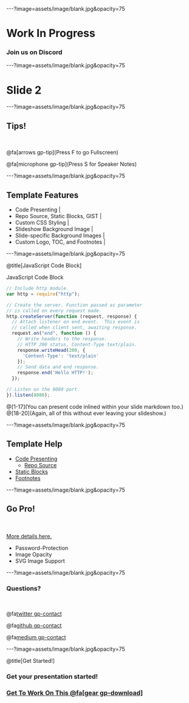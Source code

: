 ---?image=assets/image/blank.jpg&opacity=75

# Work In Progress 

### Join us on Discord

---?image=assets/image/blank.jpg&opacity=75

# Slide 2

---?image=assets/image/blank.jpg&opacity=75


## Tips!

<br>

@fa[arrows gp-tip](Press F to go Fullscreen)

@fa[microphone gp-tip](Press S for Speaker Notes)

---?image=assets/image/blank.jpg&opacity=75

## Template Features

- Code Presenting |
- Repo Source, Static Blocks, GIST |
- Custom CSS Styling |
- Slideshow Background Image |
- Slide-specific Background Images |
- Custom Logo, TOC, and Footnotes |

---?image=assets/image/blank.jpg&opacity=75

@title[JavaScript Code Block]

<p><span class="slide-title">JavaScript Code Block</span></p>

```javascript
// Include http module.
var http = require("http");

// Create the server. Function passed as parameter
// is called on every request made.
http.createServer(function (request, response) {
  // Attach listener on end event.  This event is
  // called when client sent, awaiting response.
  request.on("end", function () {
    // Write headers to the response.
    // HTTP 200 status, Content-Type text/plain.
    response.writeHead(200, {
      'Content-Type': 'text/plain'
    });
    // Send data and end response.
    response.end('Hello HTTP!');
  });

// Listen on the 8080 port.
}).listen(8080);
```

@[1-17](You can present code inlined within your slide markdown too.)
@[18-20](Again, all of this without ever leaving your slideshow.)

---?image=assets/image/blank.jpg&opacity=75

## Template Help

- [Code Presenting](https://github.com/gitpitch/gitpitch/wiki/Code-Presenting)
  + [Repo Source](https://github.com/gitpitch/gitpitch/wiki/Code-Delimiter-Slides) 
- [Static Blocks](https://github.com/gitpitch/gitpitch/wiki/Code-Slides)
- [Footnotes](https://github.com/gitpitch/gitpitch/wiki/Footnote-Setting)

---?image=assets/image/blank.jpg&opacity=75

## Go Pro!

<br>
<div class="left">
    <i class="fa fa-user-secret fa-5x" aria-hidden="true"> </i><br>
    <a href="https://gitpitch.com/pro-features" class="pro-link">
    More details here.</a>
</div>
<div class="right">
    <ul>
        <li>Password-Protection</li>
        <li>Image Opacity</li>
        <li>SVG Image Support</li>
    </ul>
</div>

---?image=assets/image/blank.jpg&opacity=75

### Questions?

<br>

@fa[twitter gp-contact](@unibitlabs)

@fa[github gp-contact](unibitlabs)

@fa[medium gp-contact](@unibitlabs)

---?image=assets/image/blank.jpg&opacity=75

@title[Get Started!]

### Get your presentation started!
### [Get To Work On This @fa[gear gp-download]](#)


